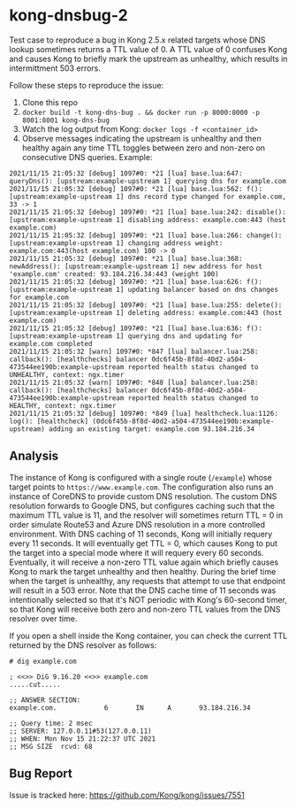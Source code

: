 # kong-dnsbug-2
Test case to reproduce a bug in Kong 2.5.x related targets whose DNS lookup sometimes returns a TTL value of 0.  A TTL value of 0 confuses Kong and causes Kong to briefly mark the upstream as unhealthy, which results in intermittment 503 errors.

Follow these steps to reproduce the issue:

1. Clone this repo
2. `docker build -t kong-dns-bug . && docker run -p 8000:8000 -p 8001:8001 kong-dns-bug`
3. Watch the log output from Kong: `docker logs -f <container_id>`
4. Observe messages indicating the upstream is unhealthy and then healthy again any time TTL toggles between zero and non-zero on consecutive DNS queries.  Example:

```
2021/11/15 21:05:32 [debug] 1097#0: *21 [lua] base.lua:647: queryDns(): [upstream:example-upstream 1] querying dns for example.com
2021/11/15 21:05:32 [debug] 1097#0: *21 [lua] base.lua:562: f(): [upstream:example-upstream 1] dns record type changed for example.com, 33 -> 1
2021/11/15 21:05:32 [debug] 1097#0: *21 [lua] base.lua:242: disable(): [upstream:example-upstream 1] disabling address: example.com:443 (host example.com)
2021/11/15 21:05:32 [debug] 1097#0: *21 [lua] base.lua:266: change(): [upstream:example-upstream 1] changing address weight: example.com:443(host example.com) 100 -> 0
2021/11/15 21:05:32 [debug] 1097#0: *21 [lua] base.lua:368: newAddress(): [upstream:example-upstream 1] new address for host 'example.com' created: 93.184.216.34:443 (weight 100)
2021/11/15 21:05:32 [debug] 1097#0: *21 [lua] base.lua:626: f(): [upstream:example-upstream 1] updating balancer based on dns changes for example.com
2021/11/15 21:05:32 [debug] 1097#0: *21 [lua] base.lua:255: delete(): [upstream:example-upstream 1] deleting address: example.com:443 (host example.com)
2021/11/15 21:05:32 [debug] 1097#0: *21 [lua] base.lua:636: f(): [upstream:example-upstream 1] querying dns and updating for example.com completed
2021/11/15 21:05:32 [warn] 1097#0: *847 [lua] balancer.lua:258: callback(): [healthchecks] balancer 0dc6f45b-8f8d-40d2-a504-473544ee190b:example-upstream reported health status changed to UNHEALTHY, context: ngx.timer
2021/11/15 21:05:32 [warn] 1097#0: *848 [lua] balancer.lua:258: callback(): [healthchecks] balancer 0dc6f45b-8f8d-40d2-a504-473544ee190b:example-upstream reported health status changed to HEALTHY, context: ngx.timer
2021/11/15 21:05:32 [debug] 1097#0: *849 [lua] healthcheck.lua:1126: log(): [healthcheck] (0dc6f45b-8f8d-40d2-a504-473544ee190b:example-upstream) adding an existing target: example.com 93.184.216.34
```

## Analysis

The instance of Kong is configured with a single route (`/example`) whose target points to `https://www.example.com`.  The configuration also runs an instance of CoreDNS to provide custom DNS resolution.  The custom DNS resolution forwards to Google DNS, but configures caching such that the maximum TTL value is 11, and the resolver will sometimes return TTL = 0 in order simulate Route53 and Azure DNS resolution in a more controlled environment.  With DNS caching of 11 seconds, Kong will initially requery every 11 seconds.  It will eventually get TTL = 0, which causes Kong to put the target into a special mode where it will requery every 60 seconds.  Eventually, it will receive a non-zero TTL value again which briefly causes Kong to mark the target unhealthy and then healthy.  During the brief time when the target is unhealthy, any requests that attempt to use that endpoint will result in a 503 error.  Note that the DNS cache time of 11 seconds was intentionally selected so that it's NOT periodic with Kong's 60-second timer, so that Kong will receive both zero and non-zero TTL values from the DNS resolver over time.

If you open a shell inside the Kong container, you can check the current TTL returned by the DNS resolver as follows:

```
# dig example.com

; <<>> DiG 9.16.20 <<>> example.com
.....cut.....

;; ANSWER SECTION:
example.com.            6       IN      A       93.184.216.34

;; Query time: 2 msec
;; SERVER: 127.0.0.11#53(127.0.0.11)
;; WHEN: Mon Nov 15 21:22:37 UTC 2021
;; MSG SIZE  rcvd: 68
```

## Bug Report
Issue is tracked here:
https://github.com/Kong/kong/issues/7551
